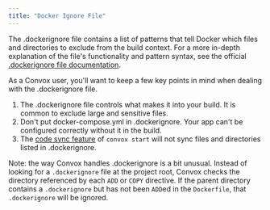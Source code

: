 ```yaml
---
title: "Docker Ignore File"
---
```


The .dockerignore file contains a list of patterns that tell Docker which files and directories to exclude from the build context. For a more in-depth explanation of the file's functionality and pattern syntax, see the official [.dockerignore file documentation](https://docs.docker.com/engine/reference/builder/#/dockerignore-file).

As a Convox user, you'll want to keep a few key points in mind when dealing with the .dockerignore file.

1. The .dockerignore file controls what makes it into your build. It is common to exclude large and sensitive files.
1. Don't put docker-compose.yml in .dockerignore. Your app can't be configured correctly without it in the build.
1. The [code sync feature](https://convox.com/docs/code-sync) of `convox start` will not sync files and directories listed in .dockerignore.

Note: the way Convox handles .dockerignore is a bit unusual. Instead of looking for a `.dockerignore` file at the project root, Convox checks the directory referenced by each `ADD` or `COPY` directive. If the parent directory contains a `.dockerignore` but has not been `ADD`ed in the `Dockerfile`, that `.dockerignore` will be ignored.
